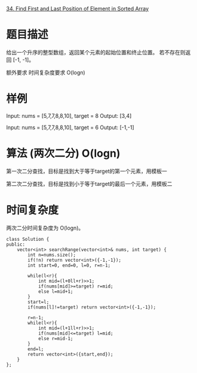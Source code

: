 
[34. Find First and Last Position of Element in Sorted Array](https://leetcode.com/problems/find-first-and-last-position-of-element-in-sorted-array/)

# 题目描述
给出一个升序的整型数组，返回某个元素的起始位置和终止位置。
若不存在则返回 [-1, -1]。

额外要求
时间复杂度要求 O(logn)

# 样例
Input: nums = [5,7,7,8,8,10], target = 8
Output: [3,4]

Input: nums = [5,7,7,8,8,10], target = 6
Output: [-1,-1]

# 算法 (两次二分) O(logn)

第一次二分查找，目标是找到大于等于target的第一个元素，用模板一

第二次二分查找，目标是找到小于等于target的最后一个元素，用模板二

# 时间复杂度
两次二分时间复杂度为 O(logn)。



```
class Solution {
public:
    vector<int> searchRange(vector<int>& nums, int target) {
        int n=nums.size();
        if(!n) return vector<int>({-1,-1});
        int start=0, end=0, l=0, r=n-1;
        
        while(l<r){
            int mid=(l+0ll+r)>>1;
            if(nums[mid]>=target) r=mid;
            else l=mid+1;
        }
        start=l;
        if(nums[l]!=target) return vector<int>({-1,-1});
        
        r=n-1;
        while(l<r){
            int mid=(l+1ll+r)>>1;
            if(nums[mid]<=target) l=mid;
            else r=mid-1;
        }
        end=l;
        return vector<int>({start,end});
    }
};
```